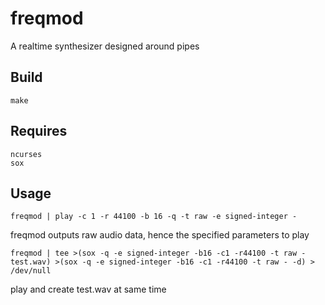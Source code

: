 # freqmod

A realtime synthesizer designed around pipes

## Build

    make

## Requires

    ncurses
    sox

## Usage

    freqmod | play -c 1 -r 44100 -b 16 -q -t raw -e signed-integer -

freqmod outputs raw audio data, hence the specified parameters to play


    freqmod | tee >(sox -q -e signed-integer -b16 -c1 -r44100 -t raw - test.wav) >(sox -q -e signed-integer -b16 -c1 -r44100 -t raw - -d) > /dev/null

play and create test.wav at same time

